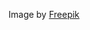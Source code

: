 Image by <a href="https://www.freepik.com/free-photo/beautiful-skyscape-during-daytime_22542932.htm#query=weather&position=49&from_view=search&track=sph">Freepik</a>